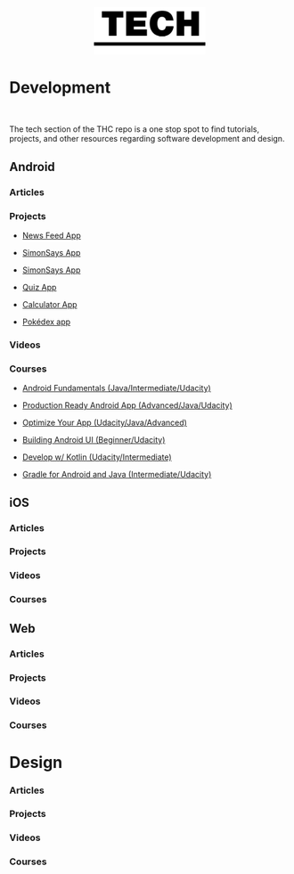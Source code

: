 <br/>
<br/>

<p align="center">
  <img alt="Tech" src="Tech_logo.png" width="200" /> 
</p>
 
# Development
<br/>

The tech section of the THC repo is a one stop spot to find tutorials, projects, and other resources regarding software development and design.
<!-- Android -->

## Android

### Articles

### Projects

* [News Feed App]()

* [SimonSays App]()

* [SimonSays App]()

* [Quiz App]()

* [Calculator App]()

* [Pokédex app]()

### Videos

### Courses

* [Android Fundamentals (Java/Intermediate/Udacity)](https://www.udacity.com/course/new-android-fundamentals--ud851)

* [Production Ready Android App (Advanced/Java/Udacity)](https://www.udacity.com/course/advanced-android-app-development--ud855)

* [Optimize Your App (Udacity/Java/Advanced)](https://www.udacity.com/course/android-performance--ud825)

* [Building Android UI (Beginner/Udacity)](https://www.udacity.com/course/android-basics-user-interface--ud834)

* [Develop w/ Kotlin (Udacity/Intermediate)](https://www.udacity.com/course/developing-android-apps-with-kotlin--ud9012)

* [Gradle for Android and Java (Intermediate/Udacity)](https://www.udacity.com/course/gradle-for-android-and-java--ud867)

<!-- iOS -->

## iOS

### Articles

### Projects

### Videos

### Courses

<!-- Web -->

## Web

### Articles

### Projects

### Videos

### Courses

<!-- Design -->

# Design

### Articles

### Projects

### Videos

### Courses
